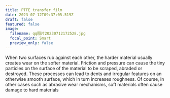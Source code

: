 ```yaml
---
title: PTFE transfer film
date: 2023-07-12T09:37:05.519Z
draft: false
featured: false
image:
  filename: qq图片20230712172528.jpg
  focal_point: Smart
  preview_only: false
---
```

When two surfaces rub against each other, the harder material usually creates wear on the softer material. Friction and pressure can cause the tiny particles on the surface of the material to be scraped, abraded or destroyed. These processes can lead to dents and irregular features on an otherwise smooth surface, which in turn increases roughness. Of course, in other cases such as abrasive wear mechanisms, soft materials often cause damage to hard materials